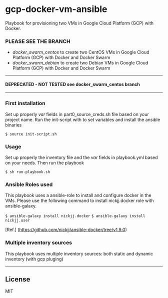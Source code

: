 # gcp-docker-vm-ansible
Playbook for provisioning two VMs in Google Cloud Platform (GCP) with Docker.


### PLEASE SEE THE BRANCH 
- *docker_swarm_centos* to create two CentOS VMs in Google Cloud Platform (GCP) with Docker and Docker Swarm
- *docker_swarm_debian* to create two Debian VMs in Google Cloud Platform (GCP) with Docker and Docker Swarm


-----------
#### DEPRECATED - NOT TESTED see docker_swarm_centos branch
-----------

 ### First installation
Set up properly *var* fields in part0_source_creds.sh file based on your project name.
Run the init-script with to set variables and install the ansible binaries

`$ source init-script.sh`

### Usage

Set up properly the inventory file and the *var* fields in playbook.yml based on your needs.
Then run the playbook

`$ sh run-playbook.sh`


### Ansible Roles used
This playbook uses a ansible-role to install and configure docker in the VMs.
Please use the following command to install nickjj.docker role with ansible-galaxy.

`$ ansible-galaxy install nickjj.docker`
`$ ansible-galaxy install nickjj.user`

[Ref.] (https://github.com/nickjj/ansible-docker/tree/v1.9.0)

###  Multiple inventory sources
This playbook uses multiple inventory sources: both static and dynamic inventory (with gcp pluging)

-----------

## License

MIT
